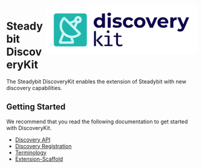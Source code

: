 <img src="./logo.png" height="130" align="right" alt="DiscoveryKit logo depicting a radar scan within a rounded rectangle">

# Steadybit DiscoveryKit

The Steadybit DiscoveryKit enables the extension of Steadybit with new discovery capabilities.

## Getting Started

We recommend that you read the following documentation to get started with DiscoveryKit.

- [Discovery API](/docs/discovery-api.md)
- [Discovery Registration](/docs/discovery-registration.md)
- [Terminology](/docs/terminology.md)
- [Extension-Scaffold](https://github.com/steadybit/extension-scaffold/blob/main/README.md)
